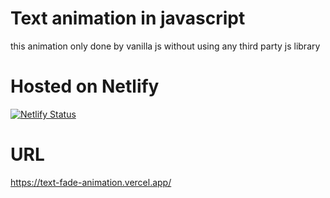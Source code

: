 # Text animation in javascript 
this animation only done by vanilla js without using any third party js library

# Hosted on Netlify
[![Netlify Status](https://api.netlify.com/api/v1/badges/b3a081f0-dd1a-4707-9e05-5dcd197cf88a/deploy-status)](https://app.netlify.com/sites/textfade/deploys)

# URL
https://text-fade-animation.vercel.app/
